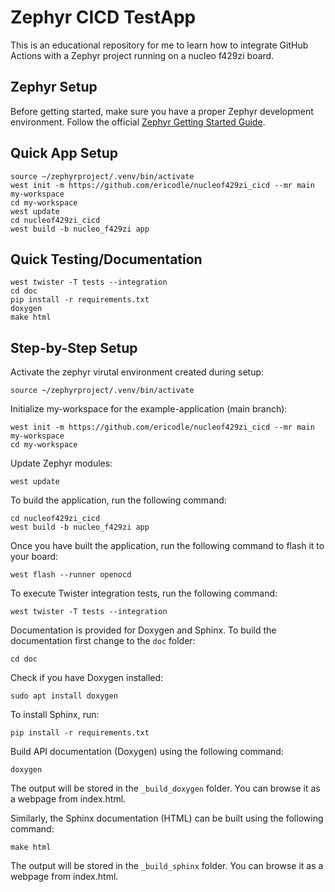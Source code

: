 # Zephyr CICD TestApp
This is an educational repository for me to learn how to integrate GitHub Actions with a Zephyr project running on a nucleo f429zi board.

## Zephyr Setup

Before getting started, make sure you have a proper Zephyr development
environment. Follow the official
[Zephyr Getting Started Guide](https://docs.zephyrproject.org/latest/getting_started/index.html).

## Quick App Setup

```shell
source ~/zephyrproject/.venv/bin/activate
west init -m https://github.com/ericodle/nucleof429zi_cicd --mr main my-workspace
cd my-workspace
west update
cd nucleof429zi_cicd
west build -b nucleo_f429zi app
```

## Quick Testing/Documentation
```shell
west twister -T tests --integration
cd doc
pip install -r requirements.txt
doxygen
make html
```

## Step-by-Step Setup

Activate the zephyr virutal environment created during setup:

```shell
source ~/zephyrproject/.venv/bin/activate
```

Initialize my-workspace for the example-application (main branch):

```shell
west init -m https://github.com/ericodle/nucleof429zi_cicd --mr main my-workspace
cd my-workspace
```

Update Zephyr modules:

```shell
west update
```

To build the application, run the following command:

```shell
cd nucleof429zi_cicd
west build -b nucleo_f429zi app
```

Once you have built the application, run the following command to flash it to your board:

```shell
west flash --runner openocd
```

To execute Twister integration tests, run the following command:

```shell
west twister -T tests --integration
```

Documentation is provided for Doxygen and Sphinx. 
To build the documentation first change to the ``doc`` folder:

```shell
cd doc
```

Check if you have Doxygen installed:

```shell
sudo apt install doxygen
```

To install Sphinx, run:

```shell
pip install -r requirements.txt
```

Build API documentation (Doxygen) using the following command:

```shell
doxygen
```

The output will be stored in the ``_build_doxygen`` folder. You can browse it as a webpage from index.html.

Similarly, the Sphinx documentation (HTML) can be built using the following command:

```shell
make html
```

The output will be stored in the ``_build_sphinx`` folder. 
You can browse it as a webpage from index.html.
